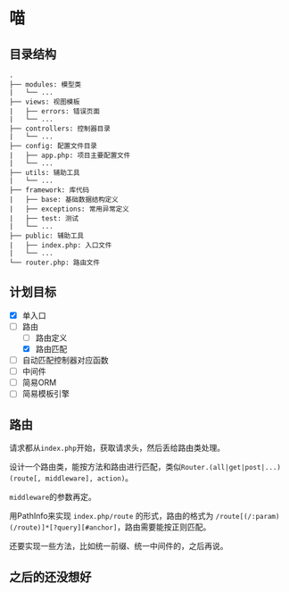 # 喵

## 目录结构

```
.
├── modules: 模型类
|	└── ...
├── views: 视图模板
|	├── errors: 错误页面
|	└── ...
├── controllers: 控制器目录
|	└── ...
├── config: 配置文件目录
|	├── app.php: 项目主要配置文件
|	└── ...
├── utils: 辅助工具
|	└── ...
├──	framework: 库代码
|	├── base: 基础数据结构定义
|	├── exceptions: 常用异常定义
|	├── test: 测试
|	└── ...
├── public: 辅助工具
|	├── index.php: 入口文件
|	└── ...
└── router.php: 路由文件
```

## 计划目标

- [x] 单入口
- [ ] 路由
    - [ ] 路由定义
    - [x] 路由匹配
- [ ] 自动匹配控制器对应函数
- [ ] 中间件
- [ ] 简易ORM
- [ ] 简易模板引擎

## 路由

请求都从`index.php`开始，获取请求头，然后丢给路由类处理。

设计一个路由类，能按方法和路由进行匹配，类似`Router.(all|get|post|...)(route[, middleware], action)`。

`middleware`的参数再定。

用PathInfo来实现 `index.php/route` 的形式，路由的格式为 `/route[(/:param)(/route)]*[?query][#anchor]`，路由需要能按正则匹配。

还要实现一些方法，比如统一前缀、统一中间件的，之后再说。

## 之后的还没想好